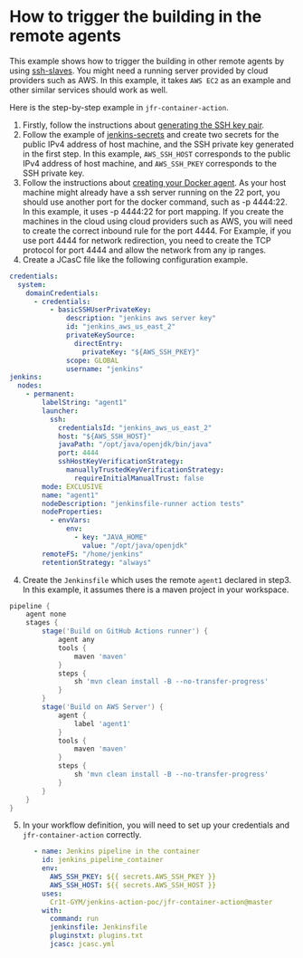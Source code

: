 # How to trigger the building in the remote agents

This example shows how to trigger the building in other remote agents by using [ssh-slaves](https://plugins.jenkins.io/ssh-slaves/).
You might need a running server provided by cloud providers such as AWS.
In this example, it takes `AWS EC2` as an example and other similar services should work as well.

Here is the step-by-step example in `jfr-container-action`.
1. Firstly, follow the instructions about [generating the SSH key pair](https://www.jenkins.io/doc/book/using/using-agents/#generating-an-ssh-key-pair).
2. Follow the example of [jenkins-secrets](../jenkins-secrets) and create two secrets for the public IPv4 address of host machine, and the SSH private key generated in the first step.
   In this example, `AWS_SSH_HOST` corresponds to the public IPv4 address of host machine,
   and `AWS_SSH_PKEY` corresponds to the SSH private key.
3. Follow the instructions about [creating your Docker agent](https://www.jenkins.io/doc/book/using/using-agents/#creating-your-docker-agent). 
   As your host machine might already have a ssh server running on the 22 port, you should use another port for the docker command, such as -p 4444:22. 
   In this example, it uses -p 4444:22 for port mapping. 
   If you create the machines in the cloud using cloud providers such as AWS, you will need to create the correct inbound rule for the port 4444.
   For Example, if you use port 4444 for network redirection, you need to create the TCP protocol for port 4444 and allow the network from any ip ranges.
4. Create a JCasC file like the following configuration example.
```yaml
credentials:
  system:
    domainCredentials:
      - credentials:
          - basicSSHUserPrivateKey:
              description: "jenkins aws server key"
              id: "jenkins_aws_us_east_2"
              privateKeySource:
                directEntry:
                  privateKey: "${AWS_SSH_PKEY}"
              scope: GLOBAL
              username: "jenkins"
jenkins:
  nodes:
    - permanent:
        labelString: "agent1"
        launcher:
          ssh:
            credentialsId: "jenkins_aws_us_east_2"
            host: "${AWS_SSH_HOST}"
            javaPath: "/opt/java/openjdk/bin/java"
            port: 4444
            sshHostKeyVerificationStrategy:
              manuallyTrustedKeyVerificationStrategy:
                requireInitialManualTrust: false
        mode: EXCLUSIVE
        name: "agent1"
        nodeDescription: "jenkinsfile-runner action tests"
        nodeProperties:
          - envVars:
              env:
                - key: "JAVA_HOME"
                  value: "/opt/java/openjdk"
        remoteFS: "/home/jenkins"
        retentionStrategy: "always"
```
4. Create the `Jenkinsfile` which uses the remote `agent1` declared in step3. 
   In this example, it assumes there is a maven project in your workspace.
```groovy
pipeline {
    agent none
    stages {
        stage('Build on GitHub Actions runner') {
            agent any
            tools {
                maven 'maven'
            }
            steps {
                sh 'mvn clean install -B --no-transfer-progress'
            }
        }
        stage('Build on AWS Server') {
            agent {
                label 'agent1'
            }
            tools {
                maven 'maven'
            }
            steps {
                sh 'mvn clean install -B --no-transfer-progress'
            }
        }
    }
}
```
5. In your workflow definition, you will need to set up your credentials and `jfr-container-action` correctly.
```yaml
      - name: Jenkins pipeline in the container
        id: jenkins_pipeline_container
        env:
          AWS_SSH_PKEY: ${{ secrets.AWS_SSH_PKEY }}
          AWS_SSH_HOST: ${{ secrets.AWS_SSH_HOST }}
        uses:
          Cr1t-GYM/jenkins-action-poc/jfr-container-action@master
        with:
          command: run
          jenkinsfile: Jenkinsfile
          pluginstxt: plugins.txt
          jcasc: jcasc.yml
```
